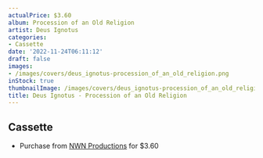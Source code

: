 ```yaml
---
actualPrice: $3.60
album: Procession of an Old Religion
artist: Deus Ignotus
categories:
- Cassette
date: '2022-11-24T06:11:12'
draft: false
images:
- /images/covers/deus_ignotus-procession_of_an_old_religion.png
inStock: true
thumbnailImage: /images/covers/deus_ignotus-procession_of_an_old_religion-thumb.png
title: Deus Ignotus - Procession of an Old Religion
---
```


## Cassette
* Purchase from [NWN Productions](http://shop.nwnprod.com/index.php?route=product/product&path=73&product_id=601&sort=pd.name&order=ASC) for $3.60
